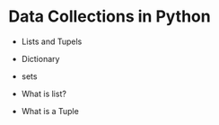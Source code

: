 # Data Collections in Python
- Lists and Tupels
- Dictionary 
- sets

- What is list?
- What is a Tuple 